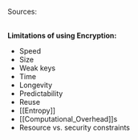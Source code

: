 Sources:

\
**Limitations of using Encryption:**
- Speed
- Size
- Weak keys
- Time
- Longevity
- Predictability
- Reuse
- [[Entropy]]
- [[Computational_Overhead]]s
- Resource vs. security constraints
